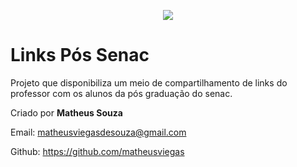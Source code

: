 <p align="center"><img src="https://www.senacrs.com.br/imagens/senac_logo.png"></p>

Links Pós Senac
===============

Projeto que disponibiliza um meio de compartilhamento de links do professor com os alunos da pós graduação do senac.


Criado por **Matheus Souza**

Email: matheusviegasdesouza@gmail.com

Github: https://github.com/matheusviegas

